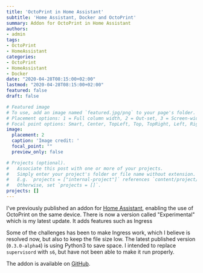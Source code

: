 ```yaml
---
title: 'OctoPrint in Home Assistant'
subtitle: 'Home Assistant, Docker and OctoPrint'
summary: Addon for OctoPrint in Home Assistant
authors:
- admin
tags:
- OctoPrint
- HomeAssistant
categories:
- OctoPrint
- HomeAssistant
- Docker
date: "2020-04-28T08:15:00+02:00"
lastmod: "2020-04-28T08:15:00+02:00"
featured: false
draft: false

# Featured image
# To use, add an image named `featured.jpg/png` to your page's folder.
# Placement options: 1 = Full column width, 2 = Out-set, 3 = Screen-width
# Focal point options: Smart, Center, TopLeft, Top, TopRight, Left, Right, BottomLeft, Bottom, BottomRight
image:
  placement: 2
  caption: 'Image credit: '
  focal_point: ""
  preview_only: false

# Projects (optional).
#   Associate this post with one or more of your projects.
#   Simply enter your project's folder or file name without extension.
#   E.g. `projects = ["internal-project"]` references `content/project/deep-learning/index.md`.
#   Otherwise, set `projects = []`.
projects: []
---
```


I've previously published an addon for [Home Assistant](https://home-assistant.io), enabling the use of OctoPrint on the same device. There is now a version called "Experimental" which is my latest update. It adds features such as Ingress

Some of the challenges has been to make Ingress work, which I believe is resolved now, but also to keep the file size low. The latest published version (`0.3.0-alpha4`) is using Python3 to save space. I intended to replace `supervisord` with `s6`, but have not been able to make it run properly.

The addon is available on [GitHub](https://github.com/fredrikbaberg/hassio-addons).